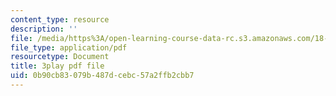 ```yaml
---
content_type: resource
description: ''
file: /media/https%3A/open-learning-course-data-rc.s3.amazonaws.com/18-01sc-single-variable-calculus-fall-2010/0b90cb83079b487dcebc57a2ffb2cbb7_HgEqXhsIq_g.pdf
file_type: application/pdf
resourcetype: Document
title: 3play pdf file
uid: 0b90cb83-079b-487d-cebc-57a2ffb2cbb7
---
```

